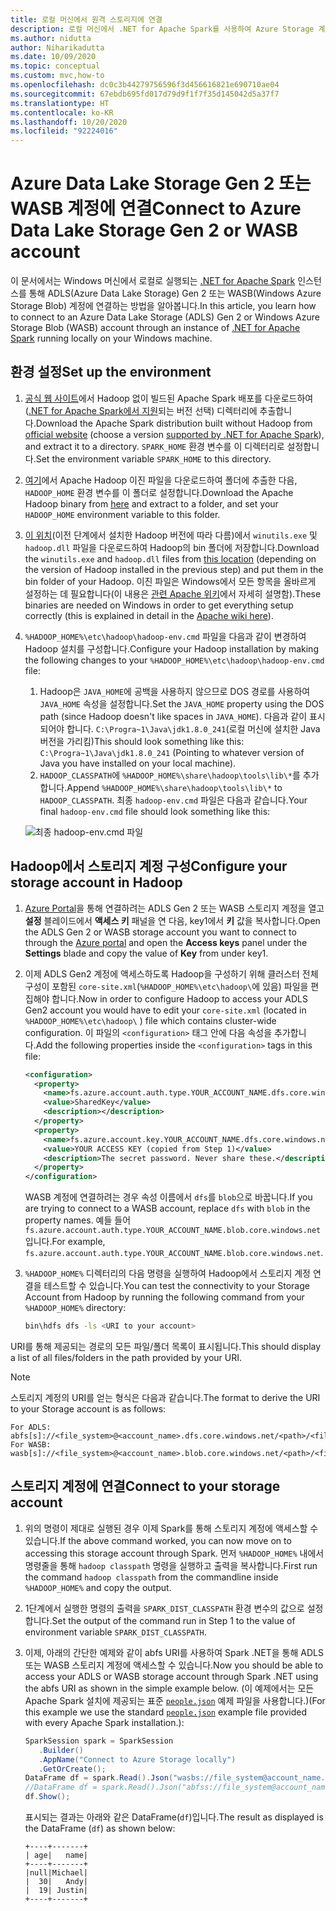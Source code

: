 ```yaml
---
title: 로컬 머신에서 원격 스토리지에 연결
description: 로컬 머신에서 .NET for Apache Spark를 사용하여 Azure Storage 계정에 연결합니다.
ms.author: nidutta
author: Niharikadutta
ms.date: 10/09/2020
ms.topic: conceptual
ms.custom: mvc,how-to
ms.openlocfilehash: dc0c3b44279756596f3d456616821e690710ae04
ms.sourcegitcommit: 67ebdb695fd017d79d9f1f7f35d145042d5a37f7
ms.translationtype: HT
ms.contentlocale: ko-KR
ms.lasthandoff: 10/20/2020
ms.locfileid: "92224016"
---
```

# <a name="connect-to-azure-data-lake-storage-gen-2-or-wasb-account"></a><span data-ttu-id="7b606-103">Azure Data Lake Storage Gen 2 또는 WASB 계정에 연결</span><span class="sxs-lookup"><span data-stu-id="7b606-103">Connect to Azure Data Lake Storage Gen 2 or WASB account</span></span>

<span data-ttu-id="7b606-104">이 문서에서는 Windows 머신에서 로컬로 실행되는 [.NET for Apache Spark](https://github.com/dotnet/spark) 인스턴스를 통해 ADLS(Azure Data Lake Storage) Gen 2 또는 WASB(Windows Azure Storage Blob) 계정에 연결하는 방법을 알아봅니다.</span><span class="sxs-lookup"><span data-stu-id="7b606-104">In this article, you learn how to connect to an Azure Data Lake Storage (ADLS) Gen 2 or Windows Azure Storage Blob (WASB) account through an instance of [.NET for Apache Spark](https://github.com/dotnet/spark) running locally on your Windows machine.</span></span>

## <a name="set-up-the-environment"></a><span data-ttu-id="7b606-105">환경 설정</span><span class="sxs-lookup"><span data-stu-id="7b606-105">Set up the environment</span></span>

1. <span data-ttu-id="7b606-106">[공식 웹 사이트](https://archive.apache.org/dist/spark/)에서 Hadoop 없이 빌드된 Apache Spark 배포를 다운로드하여([.NET for Apache Spark에서 지원](https://github.com/dotnet/spark#supported-apache-spark)되는 버전 선택) 디렉터리에 추출합니다.</span><span class="sxs-lookup"><span data-stu-id="7b606-106">Download the Apache Spark distribution built without Hadoop from [official website](https://archive.apache.org/dist/spark/) (choose a version [supported by .NET for Apache Spark](https://github.com/dotnet/spark#supported-apache-spark)), and extract it to a directory.</span></span> <span data-ttu-id="7b606-107">`SPARK_HOME` 환경 변수를 이 디렉터리로 설정합니다.</span><span class="sxs-lookup"><span data-stu-id="7b606-107">Set the environment variable `SPARK_HOME` to this directory.</span></span>
2. <span data-ttu-id="7b606-108">[여기](http://hadoop.apache.org/releases.html)에서 Apache Hadoop 이진 파일을 다운로드하여 폴더에 추출한 다음, `HADOOP_HOME` 환경 변수를 이 폴더로 설정합니다.</span><span class="sxs-lookup"><span data-stu-id="7b606-108">Download the Apache Hadoop binary from [here](http://hadoop.apache.org/releases.html) and extract to a folder, and set your `HADOOP_HOME` environment variable to this folder.</span></span>
3. <span data-ttu-id="7b606-109">[이 위치](https://github.com/cdarlint/winutils)(이전 단계에서 설치한 Hadoop 버전에 따라 다름)에서 `winutils.exe` 및 `hadoop.dll` 파일을 다운로드하여 Hadoop의 bin 폴더에 저장합니다.</span><span class="sxs-lookup"><span data-stu-id="7b606-109">Download the `winutils.exe` and `hadoop.dll` files from [this location](https://github.com/cdarlint/winutils) (depending on the version of Hadoop installed in the previous step) and put them in the bin folder of your Hadoop.</span></span> <span data-ttu-id="7b606-110">이진 파일은 Windows에서 모든 항목을 올바르게 설정하는 데 필요합니다(이 내용은 [관련 Apache 위키](https://cwiki.apache.org/confluence/display/HADOOP2/WindowsProblems)에서 자세히 설명함).</span><span class="sxs-lookup"><span data-stu-id="7b606-110">These binaries are needed on Windows in order to get everything setup correctly (this is explained in detail in the [Apache wiki here](https://cwiki.apache.org/confluence/display/HADOOP2/WindowsProblems)).</span></span>
4. <span data-ttu-id="7b606-111">`%HADOOP_HOME%\etc\hadoop\hadoop-env.cmd` 파일을 다음과 같이 변경하여 Hadoop 설치를 구성합니다.</span><span class="sxs-lookup"><span data-stu-id="7b606-111">Configure your Hadoop installation by making the following changes to your `%HADOOP_HOME%\etc\hadoop\hadoop-env.cmd` file:</span></span>
    1. <span data-ttu-id="7b606-112">Hadoop은 `JAVA_HOME`에 공백을 사용하지 않으므로 DOS 경로를 사용하여 `JAVA_HOME` 속성을 설정합니다.</span><span class="sxs-lookup"><span data-stu-id="7b606-112">Set the `JAVA_HOME` property using the DOS path (since Hadoop doesn't like spaces in `JAVA_HOME`).</span></span> <span data-ttu-id="7b606-113">다음과 같이 표시되어야 합니다. `C:\Progra~1\Java\jdk1.8.0_241`(로컬 머신에 설치한 Java 버전을 가리킴)</span><span class="sxs-lookup"><span data-stu-id="7b606-113">This should look something like this: `C:\Progra~1\Java\jdk1.8.0_241` (Pointing to whatever version of Java you have installed on your local machine).</span></span>
    2. <span data-ttu-id="7b606-114">`HADOOP_CLASSPATH`에 `%HADOOP_HOME%\share\hadoop\tools\lib\*`를 추가합니다.</span><span class="sxs-lookup"><span data-stu-id="7b606-114">Append `%HADOOP_HOME%\share\hadoop\tools\lib\*` to `HADOOP_CLASSPATH`.</span></span>
    <span data-ttu-id="7b606-115">최종 `hadoop-env.cmd` 파일은 다음과 같습니다.</span><span class="sxs-lookup"><span data-stu-id="7b606-115">Your final `hadoop-env.cmd` file should look something like this:</span></span>

    ![최종 hadoop-env.cmd 파일](./media/connect-external-sources/hadoop-env.png)

## <a name="configure-your-storage-account-in-hadoop"></a><span data-ttu-id="7b606-117">Hadoop에서 스토리지 계정 구성</span><span class="sxs-lookup"><span data-stu-id="7b606-117">Configure your storage account in Hadoop</span></span>

1. <span data-ttu-id="7b606-118">[Azure Portal](https://portal.azure.com)을 통해 연결하려는 ADLS Gen 2 또는 WASB 스토리지 계정을 열고 **설정** 블레이드에서 **액세스 키** 패널을 연 다음, key1에서 **키** 값을 복사합니다.</span><span class="sxs-lookup"><span data-stu-id="7b606-118">Open the ADLS Gen 2 or WASB storage account you want to connect to through the [Azure portal](https://portal.azure.com) and open the **Access keys** panel under the **Settings** blade and copy the value of **Key** from under key1.</span></span>
2. <span data-ttu-id="7b606-119">이제 ADLS Gen2 계정에 액세스하도록 Hadoop을 구성하기 위해 클러스터 전체 구성이 포함된 `core-site.xml`(`%HADOOP_HOME%\etc\hadoop\`에 있음) 파일을 편집해야 합니다.</span><span class="sxs-lookup"><span data-stu-id="7b606-119">Now in order to configure Hadoop to access your ADLS Gen2 account you would have to edit your `core-site.xml` (located in `%HADOOP_HOME%\etc\hadoop\` ) file which contains cluster-wide configuration.</span></span> <span data-ttu-id="7b606-120">이 파일의 `<configuration>` 태그 안에 다음 속성을 추가합니다.</span><span class="sxs-lookup"><span data-stu-id="7b606-120">Add the following properties inside the `<configuration>` tags in this file:</span></span>

    ```xml
    <configuration>
      <property>
        <name>fs.azure.account.auth.type.YOUR_ACCOUNT_NAME.dfs.core.windows.net</name>
        <value>SharedKey</value>
        <description></description>
      </property>
      <property>
        <name>fs.azure.account.key.YOUR_ACCOUNT_NAME.dfs.core.windows.net</name>
        <value>YOUR ACCESS KEY (copied from Step 1)</value>
        <description>The secret password. Never share these.</description>
      </property>
    </configuration>
    ```

    <span data-ttu-id="7b606-121">WASB 계정에 연결하려는 경우 속성 이름에서 `dfs`를 `blob`으로 바꿉니다.</span><span class="sxs-lookup"><span data-stu-id="7b606-121">If you are trying to connect to a WASB account, replace `dfs` with `blob` in the property names.</span></span> <span data-ttu-id="7b606-122">예들 들어 `fs.azure.account.auth.type.YOUR_ACCOUNT_NAME.blob.core.windows.net`입니다.</span><span class="sxs-lookup"><span data-stu-id="7b606-122">For example, `fs.azure.account.auth.type.YOUR_ACCOUNT_NAME.blob.core.windows.net`.</span></span>
3. <span data-ttu-id="7b606-123">`%HADOOP_HOME%` 디렉터리의 다음 명령을 실행하여 Hadoop에서 스토리지 계정 연결을 테스트할 수 있습니다.</span><span class="sxs-lookup"><span data-stu-id="7b606-123">You can test the connectivity to your Storage Account from Hadoop by running the following command from your `%HADOOP_HOME%` directory:</span></span>

    ```bash
    bin\hdfs dfs -ls <URI to your account>
    ```

<span data-ttu-id="7b606-124">URI를 통해 제공되는 경로의 모든 파일/폴더 목록이 표시됩니다.</span><span class="sxs-lookup"><span data-stu-id="7b606-124">This should display a list of all files/folders in the path provided by your URI.</span></span>

> [!NOTE]
> <span data-ttu-id="7b606-125">스토리지 계정의 URI를 얻는 형식은 다음과 같습니다.</span><span class="sxs-lookup"><span data-stu-id="7b606-125">The format to derive the URI to your Storage account is as follows:</span></span>
>
> ```
> For ADLS: abfs[s]://<file_system>@<account_name>.dfs.core.windows.net/<path>/<file_name>
> For WASB: wasb[s]://<file_system>@<account_name>.blob.core.windows.net/<path>/<file_name>
> ```

## <a name="connect-to-your-storage-account"></a><span data-ttu-id="7b606-126">스토리지 계정에 연결</span><span class="sxs-lookup"><span data-stu-id="7b606-126">Connect to your storage account</span></span>

1. <span data-ttu-id="7b606-127">위의 명령이 제대로 실행된 경우 이제 Spark를 통해 스토리지 계정에 액세스할 수 있습니다.</span><span class="sxs-lookup"><span data-stu-id="7b606-127">If the above command worked, you can now move on to accessing this storage account through Spark.</span></span> <span data-ttu-id="7b606-128">먼저 `%HADOOP_HOME%` 내에서 명령줄을 통해 `hadoop classpath` 명령을 실행하고 출력을 복사합니다.</span><span class="sxs-lookup"><span data-stu-id="7b606-128">First run the command `hadoop classpath` from the commandline inside `%HADOOP_HOME%` and copy the output.</span></span>
2. <span data-ttu-id="7b606-129">1단계에서 실행한 명령의 출력을 `SPARK_DIST_CLASSPATH` 환경 변수의 값으로 설정합니다.</span><span class="sxs-lookup"><span data-stu-id="7b606-129">Set the output of the command run in Step 1 to the value of environment variable `SPARK_DIST_CLASSPATH`.</span></span>
3. <span data-ttu-id="7b606-130">이제, 아래의 간단한 예제와 같이 abfs URI를 사용하여 Spark .NET을 통해 ADLS 또는 WASB 스토리지 계정에 액세스할 수 있습니다.</span><span class="sxs-lookup"><span data-stu-id="7b606-130">Now you should be able to access your ADLS or WASB storage account through Spark .NET using the abfs URI as shown in the simple example below.</span></span> <span data-ttu-id="7b606-131">(이 예제에서는 모든 Apache Spark 설치에 제공되는 표준 [`people.json`](https://github.com/apache/spark/blob/master/examples/src/main/resources/people.json) 예제 파일을 사용합니다.)</span><span class="sxs-lookup"><span data-stu-id="7b606-131">(For this example we use the standard [`people.json`](https://github.com/apache/spark/blob/master/examples/src/main/resources/people.json) example file provided with every Apache Spark installation.):</span></span>

    ```csharp
    SparkSession spark = SparkSession
       .Builder()
       .AppName("Connect to Azure Storage locally")
       .GetOrCreate();
    DataFrame df = spark.Read().Json("wasbs://file_system@account_name.blob.core.windows.net/path/people.json");
    //DataFrame df = spark.Read().Json("abfss://file_system@account_name.dfs.core.windows.net/path/file.json");
    df.Show();
    ```

    <span data-ttu-id="7b606-132">표시되는 결과는 아래와 같은 DataFrame(`df`)입니다.</span><span class="sxs-lookup"><span data-stu-id="7b606-132">The result as displayed is the DataFrame (`df`) as shown below:</span></span>

    ```text
    +----+-------+
    | age|   name|
    +----+-------+
    |null|Michael|
    |  30|   Andy|
    |  19| Justin|
    +----+-------+
    ```
